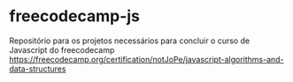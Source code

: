 # freecodecamp-js
Repositório para os projetos necessários para concluir o curso de Javascript do freecodecamp
https://freecodecamp.org/certification/notJoPe/javascript-algorithms-and-data-structures
